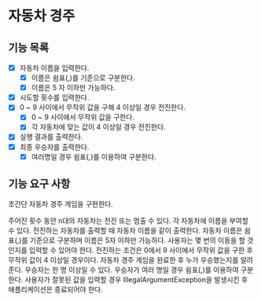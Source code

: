 # 자동차 경주

## 기능 목록

- [x] 자동차 이름을 입력한다.
    - [x] 이름은 쉼표(,)를 기준으로 구분한다.
    - [x] 이름은 5 자 이하만 가능하다. 
- [x] 시도할 횟수를 입력한다.
- [x] 0 ~ 9 사이에서 무작위 값을 구해 4 이상일 경우 전진한다.
  - [x] 0 ~ 9 사이에서 무작위 값을 구한다.
  - [x] 각 자동차에 맞는 값이 4 이상일 경우 전진한다.
- [x] 실행 결과를 출력한다.
- [x] 최종 우승자를 출력한다.
    - [x] 여러명일 경우 쉼표(,)를 이용하여 구분한다.

## 기능 요구 사항

초간단 자동차 경주 게임을 구현한다.

주어진 횟수 동안 n대의 자동차는 전진 또는 멈출 수 있다.
각 자동차에 이름을 부여할 수 있다. 전진하는 자동차를 출력할 때 자동차 이름을 같이 출력한다.
자동차 이름은 쉼표(,)를 기준으로 구분하며 이름은 5자 이하만 가능하다.
사용자는 몇 번의 이동을 할 것인지를 입력할 수 있어야 한다.
전진하는 조건은 0에서 9 사이에서 무작위 값을 구한 후 무작위 값이 4 이상일 경우이다.
자동차 경주 게임을 완료한 후 누가 우승했는지를 알려준다. 우승자는 한 명 이상일 수 있다.
우승자가 여러 명일 경우 쉼표(,)를 이용하여 구분한다.
사용자가 잘못된 값을 입력할 경우 IllegalArgumentException을 발생시킨 후 애플리케이션은 종료되어야 한다.